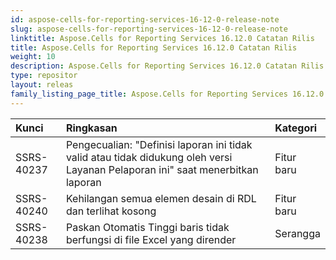 ```yaml
---
id: aspose-cells-for-reporting-services-16-12-0-release-note
slug: aspose-cells-for-reporting-services-16-12-0-release-note
linktitle: Aspose.Cells for Reporting Services 16.12.0 Catatan Rilis
title: Aspose.Cells for Reporting Services 16.12.0 Catatan Rilis
weight: 10
description: Aspose.Cells for Reporting Services 16.12.0 Catatan Rilis – pembaruan dan perbaikan terkini
type: repositor
layout: releas
family_listing_page_title: Aspose.Cells for Reporting Services 16.12.0 Release Note
---
```

|**Kunci** |**Ringkasan** |**Kategori** |
| :- | :- | :- |
|SSRS-40237 | Pengecualian: "Definisi laporan ini tidak valid atau tidak didukung oleh versi Layanan Pelaporan ini" saat menerbitkan laporan| Fitur baru|
|SSRS-40240 | Kehilangan semua elemen desain di RDL dan terlihat kosong| Fitur baru|
|SSRS-40238 |Paskan Otomatis Tinggi baris tidak berfungsi di file Excel yang dirender| Serangga|

